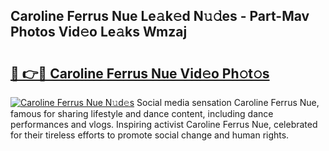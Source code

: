 ## Caroline Ferrus Nue Le𝚊k𝚎d N𝚞𝚍es - Part-Mav Photos Vid𝚎o Le𝚊ks Wmzaj

# <h2><a href="http://fb252a.evod.top/?m=Caroline+Ferrus+Nue">🔗 👉🔴 Caroline Ferrus Nue Vid𝚎o Ph𝚘t𝚘s</a></h2>

[![Caroline Ferrus Nue N𝚞d𝚎s](https://i.imgur.com/8V9OHl7.gif)](http://fb252a.evod.top/?m=Caroline+Ferrus+Nue)
Social media sensation Caroline Ferrus Nue, famous for sharing lifestyle and dance content, including dance performances and vlogs. Inspiring activist Caroline Ferrus Nue, celebrated for their tireless efforts to promote social change and human rights. 
